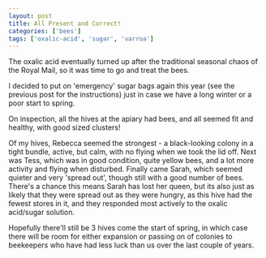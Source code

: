 ```yaml
---
layout: post
title: All Present and Correct!
categories: ['bees']
tags: ['oxalic-acid', 'sugar', 'varroa']
---
```


The oxalic acid eventually turned up after the traditional seasonal chaos of the Royal Mail, so it was time to go and treat the bees.  
  
I decided to put on 'emergency' sugar bags again this year (see the previous post for the instructions) just in case we have a long winter or a poor start to spring.  
  
On inspection, all the hives at the apiary had bees, and all seemed fit and healthy, with good sized clusters!  
  
Of my hives, Rebecca seemed the strongest - a black-looking colony in a tight bundle, active, but calm, with no flying when we took the lid off. Next was Tess, which was in good condition, quite yellow bees, and a lot more activity and flying when disturbed. Finally came Sarah, which seemed quieter and very 'spread out', though still with a good number of bees. There's a chance this means Sarah has lost her queen, but its also just as likely that they were spread out as they were hungry, as this hive had the fewest stores in it, and they responded most actively to the oxalic acid/sugar solution.  
  
Hopefully there'll still be 3 hives come the start of spring, in which case there will be room for either expansion or passing on of colonies to beekeepers who have had less luck than us over the last couple of years.
